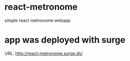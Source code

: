 # react-metronome
simple react metronome webapp

# app was deployed with surge
URL: http://react-metronome.surge.sh/
